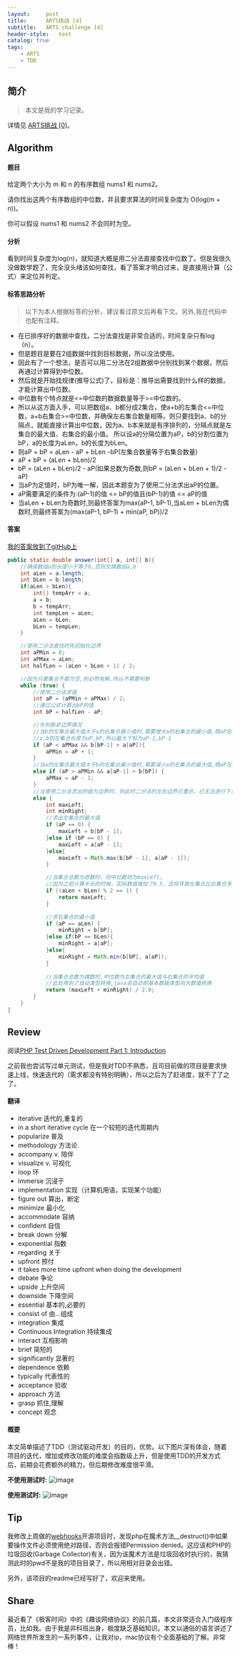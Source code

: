 ```yaml
---
layout:     post
title:      ARTS挑战 [4]
subtitle:   ARTS challenge [4]
header-style:   text
catalog: true
tags:
    - ARTS
    - TDD
---
```


## 简介
> 本文是我的学习记录。

详情见 [ARTS挑战 [0]](https://andongshen.com/2019/03/31/ARTS-0/)。

## Algorithm

#### 题目
给定两个大小为 m 和 n 的有序数组 nums1 和 nums2。

请你找出这两个有序数组的中位数，并且要求算法的时间复杂度为 O(log(m + n))。

你可以假设 nums1 和 nums2 不会同时为空。

#### 分析
看到时间复杂度为log(n)，就知道大概是用二分法直接查找中位数了。但是我很久没做数学题了，完全没头绪该如何查找，看了答案才明白过来，是直接用计算（公式）来定位并判定。

#### 标答思路分析
> 以下为本人根据标答的分析，建议看过原文后再看下文。另外,我在代码中也配有注释。

- 在已排序好的数据中查找，二分法查找是非常合适的，时间复杂只有log（n）。
- 但是题目是要在2组数据中找到目标数据，所以没法使用。
- 因此有了一个想法，是否可以用二分法在2组数据中分别找到某个数据，然后再通过计算得到中位数。
- 然后就是开始找规律(推导公式)了，目标是：推导出需要找到什么样的数据，才能计算出中位数。
- 中位数有个特点就是<=中位数的数据数量等于>=中位数的。
- 所以从这方面入手，可以把数组a、b都分成2集合，使a+b的左集合<=中位数，a+b右集合>=中位数，并确保左右集合数量相等。则只要找到a、b的分隔点，就能直接计算出中位数，因为a、b本来就是有序排列的，分隔点就是左集合的最大值、右集合的最小值。
所以设a的分隔位置为aP，b的分割位置为bP，a的长度为aLen，b的长度为bLen。
- 则aP + bP = aLen - aP + bLen -bP(左集合数量等于右集合数量)
- aP + bP = (aLen + bLen)/2
- bP = (aLen + bLen)/2 - aP(如果总数为奇数,则bP = (aLen + bLen + 1)/2 - aP)
- 当aP为定值时，bP为唯一解，因此本题变为了使用二分法求出aP的位置。
- aP需要满足的条件为:(aP-1)的值 <= bP的值且(bP-1)的值 <= aP的值
- 当aLen + bLen为奇数时,则最终答案为max(aP-1, bP-1),当aLen + bLen为偶数时,则最终答案为(max(aP-1, bP-1) + min(aP, bP))/2
#### 答案

[我的答案放到了gitHub上](https://github.com/AnthonySAD/leedcode/tree/master/Arithmetic/0004.MedianOfTwoSortedArrays)

```java
public static double answer(int[] a, int[] b){
    //确保数组a的长度小于等于b,否则交换数组a,b
    int aLen = a.length;
    int bLen = b.length;
    if(aLen > bLen){
        int[] tempArr = a;
        a = b;
        b = tempArr;
        int tempLen = aLen;
        aLen = bLen;
        bLen = tempLen;
    }

    //使用二分法查找时先初始化边界
    int aPMin = 0;
    int aPMax = aLen;
    int halfLen = (aLen + bLen + 1) / 2;

    //因为只要集合不都为空,则必然有解,所以不需要判断
    while (true) {
        //使用二分法求值
        int aP = (aPMin + aPMax) / 2;
        //通过公式计算出bP的值
        int bP = halfLen - aP;

        //先判断非边界情况
        //当b的左集合最大值大于a的右集合最小值时,需要增大a的右集合的最小值,既aP右移,所以把aP的左边界右移到aP+1
        //a,b的左集合长度为aP,bP,所以最大下标为aP-1,bP-1
        if (aP < aPMax && b[bP-1] > a[aP]){
            aPMin = aP + 1;
        }
        //当a的左集合最大值大于b的右集合最小值时,需要减小a的右集合的最大值,既aP左移,所以把aP的右边界右移到aP-1
        else if (aP > aPMin && a[aP-1] > b[bP]) {
            aPMax = aP - 1;
        }
        //当使用二分法求出的值为边界时，则此时二分法的左右边界已重合，已无法进行下去了，同时本题必然有解，所以此值就为正确答案
        else {
            int maxLeft;
            int minRight;
            //求出左集合的最大值
            if (aP == 0) {
                maxLeft = b[bP - 1];
            }else if (bP == 0) {
                maxLeft = a[aP - 1];
            }else{
                maxLeft = Math.max(b[bP - 1], a[aP - 1]);
            }

            //当集合总数为奇数时，则中位数则为maxLeft。
            //因为之前计算半长的时候，实际数值增加了0.5，这将导致左集合比右集合多一个值，及中位数为maxLeft
            if ((aLen + bLen) % 2 == 1) {
                return maxLeft;
            }

            //求右集合的最小值
            if (aP == aLen) {
                minRight = b[bP];
            }else if(bP == bLen){
                minRight = a[aP];
            }else{
                minRight = Math.min(b[bP], a[aP]);
            }
            
            //当集合总数为偶数时,中位数为左集合的最大值与右集合的平均值
            //此处用到了自动类型转换,java会自动把基本数据类型向大数值转换
            return (maxLeft + minRight) / 2.0;
        }
    }
}
```

## Review

阅读[PHP Test Driven Development Part 1: Introduction](https://medium.com/@sameernyaupane/php-test-driven-development-part-1-introduction-5483362d79b5)

之前我也尝试写过单元测试，但是我对TDD不熟悉，且司目前做的项目是要求快速上线，快速迭代的（需求都没有特别明确），所以之后为了赶进度，就不了了之了。

#### 翻译

- iterative 迭代的,重复的
- in a short iterative cycle 在一个较短的迭代周期内
- popularize 普及
- methodology 方法论
- accompany v. 陪伴
- visualize v. 可视化
- loop 环
- immerse 沉浸于
- implementation 实现（计算机用语，实现某个功能）
- figure out 算出，断定
- minimize 最小化
- accommodate 容纳
- confident 自信
- break down 分解
- exponential 指数
- regarding 关于
- upfront 预付
- it takes more time upfront when doing the development
- debate 争论
- upside 上升空间
- downside 下降空间
- essential 基本的,必要的
- consist of 由...组成
- integration 集成
- Continuous Integration 持续集成
- interact 互相影响
- brief 简短的
- significantly 显著的
- dependence 依赖
- typically 代表性的
- acceptance 验收
- approach 方法
- grasp 抓住,理解
- concept 观念

#### 概要

本文简单描述了TDD（测试驱动开发）的目的，优势。以下图片深有体会，随着项目的迭代，增加或修改功能的难度会指数级上升，但是使用TDD的开发方式后，前期会花费额外的精力，但后期修改难度很平滑。

<b>不使用测试时:</b>
![image](/img/posts/ARTS-4/without-test.png)

<b>使用测试时:</b>
![image](/img/posts/ARTS-4/with-test.png)

## Tip

我修改上周做的[webhooks](https://github.com/AnthonySAD/webhooks-php)开源项目时，发现php在魔术方法__destruct()中如果要操作文件必须使用绝对路径，否则会报错Permission denied。这应该和PHP的垃圾回收(Garbage Collector)有关，因为该魔术方法是垃圾回收时执行的，我猜测此时的pwd不是我的项目目录了，所以用相对目录会出错。

另外，该项目的readme已经写好了，欢迎来使用。

## Share

最近看了《极客时间》中的《趣谈网络协议》的前几篇，本文非常适合入门级程序员，比如我。由于我是非科班出身，极度缺乏基础知识。本文以通俗的语言讲述了网络世界所发生的一系列事件，让我对ip，mac协议有个全面基础的了解。非常棒！
